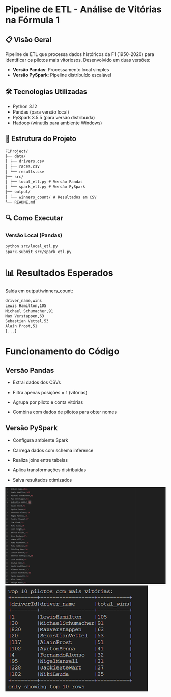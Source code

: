# Pipeline de ETL - Análise de Vitórias na Fórmula 1

## 📋 Visão Geral
Pipeline de ETL que processa dados históricos da F1 (1950-2020) para identificar os pilotos mais vitoriosos. Desenvolvido em duas versões:

- **Versão Pandas**: Processamento local simples
- **Versão PySpark**: Pipeline distribuído escalável

## 🛠️ Tecnologias Utilizadas
- Python 3.12
- Pandas (para versão local)
- PySpark 3.5.5 (para versão distribuída)
- Hadoop (winutils para ambiente Windows)

## 📂 Estrutura do Projeto
```
F1Project/
├── data/
│ ├── drivers.csv
│ ├── races.csv
│ └── results.csv
├── src/
│ ├── local_etl.py # Versão Pandas
│ └── spark_etl.py # Versão PySpark
├── output/
│ └── winners_count/ # Resultados em CSV
└── README.md
```

## 🔍 Como Executar

### Versão Local (Pandas)
```bash
python src/local_etl.py
spark-submit src/spark_etl.py
```
# 📊 Resultados Esperados
Saída em output/winners_count:
```
driver_name,wins
Lewis Hamilton,105
Michael Schumacher,91
Max Verstappen,63
Sebastian Vettel,53
Alain Prost,51
[...]
```

# Funcionamento do Código

## Versão Pandas
- Extrai dados dos CSVs

- Filtra apenas posições = 1 (vitórias)

- Agrupa por piloto e conta vitórias

- Combina com dados de pilotos para obter nomes

## Versão PySpark
- Configura ambiente Spark

- Carrega dados com schema inference

- Realiza joins entre tabelas

- Aplica transformações distribuídas

- Salva resultados otimizados


![Fluxo do Pipeline](img/PipeOn.png)
![Fluxo do Pipeline](img/Image.png)